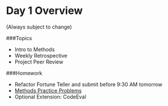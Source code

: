 # Day 1 Overview

(Always subject to change)

###Topics
   
- Intro to Methods
- Weekly Retrospective
- Project Peer Review


###Homework
- Refactor Fortune Teller and submit before 9:30 AM tomorrow
- [Methods Practice Problems](https://docs.google.com/presentation/d/1PCziOM-s2T7MU3n9AVP_YKNLyirXO3cqAKLdFnBn9P0/edit?usp=sharing)
- Optional Extension: CodeEval
